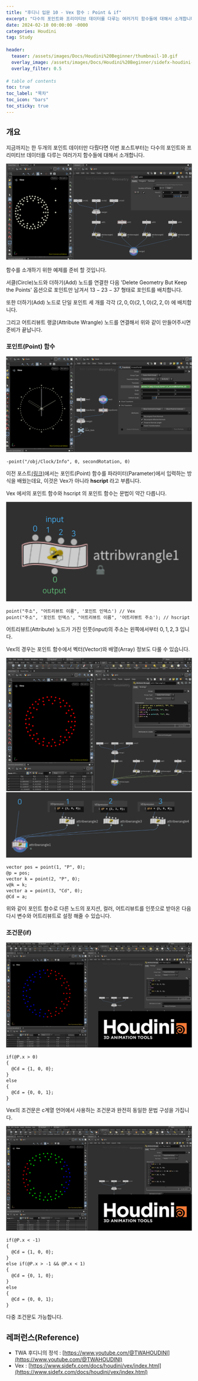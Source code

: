 ```yaml
---
title: "후디니 입문 10 - Vex 함수 : Point & if"
excerpt: "다수의 포인트와 프리미티브 데이터를 다루는 여러가지 함수들에 대해서 소개합니다."
date: 2024-02-10 00:00:00 -0000
categories: Houdini
tag: Study

header:
  teaser: /assets/images/Docs/Houdini%20Beginner/thumbnail-10.gif
  overlay_image: /assets/images/Docs/Houdini%20Beginner/sidefx-houdini-hd-logo-01.png
  overlay_filter: 0.5

# table of contents
toc: true
toc_label: "목차"
toc_icon: "bars"
toc_sticky: true
---
```


## 개요

지금까지는 한 두개의 포인트 데이터만 다뤘다면 이번 포스트부터는 다수의 포인트와 프리미티브 데이터를 다루는 여러가지 함수들에 대해서 소개합니다.

![Houdini-Beginner](/assets/images/Docs/Houdini%20Beginner/132.png)

함수를 소개하기 위한 예제를 준비 할 것입니다.

서클(Circle)노드와 더하기(Add) 노드를 연결한 다음 'Delete Geometry But Keep the Points' 옵션으로 포인트만 남겨서 ${13 - 23 - 37}$ 형태로 포인트를 배치합니다.

또한 더하기(Add) 노드로 단일 포인트 세 개를 각각 ${(2, 0, 0) (2, 1, 0) (2, 2, 0)}$ 에 배치합니다.

그리고 어트리뷰트 랭글(Attribute Wrangle) 노드를 연결해서 위와 같이 만들어주시면 준비가 끝납니다.

### 포인트(Point) 함수

![Houdini-Beginner](/assets/images/Docs/Houdini%20Beginner/129.png)

```hlsl
-point("/obj/Clock/Info", 0, secondRotation, 0)
```

이전 포스트[(링크)](https://walll4542developer.github.io/houdini/Houdini-Beginner-09-Vex-ClockAnimation)에서는 포인트(Point) 함수를 파라미터(Parameter)에서 입력하는 방식을 배웠는데요, 이것은 Vex가 아니라 **hscript** 라고 부릅니다.

Vex 에서의 포인트 함수와 hscript 의 포인트 함수는 문법이 약간 다릅니다.

![Houdini-Beginner](/assets/images/Docs/Houdini%20Beginner/133.png)

```hlsl
point("주소", "어트리뷰트 이름", '포인트 인덱스') // Vex
point("주소", '포인트 인덱스', "어트리뷰트 이름", '어트리뷰트 주소'); // hscript
```
어트리뷰트(Attribute) 노드가 가진 인풋(input)의 주소는 왼쪽에서부터 ${0, 1, 2, 3}$ 입니다.

Vex의 경우는 포인트 함수에서 벡터(Vector)와 배열(Array) 정보도 다룰 수 있습니다.

![Houdini-Beginner](/assets/images/Docs/Houdini%20Beginner/134.png)
![Houdini-Beginner](/assets/images/Docs/Houdini%20Beginner/135.png)

```hlsl
vector pos = point(1, "P", 0);
@p = pos;
vector k = point(2, "P", 0); 
v@k = k;
vector a = point(3, "Cd", 0);
@Cd = a;
```

위와 같이 포인트 함수로 다른 노드의 포지션, 컬러, 어트리뷰트를 인풋으로 받아온 다음 다시 변수와 어트리뷰트로 설정 해줄 수 있습니다.

### 조건문(if)

![Houdini-Beginner](/assets/images/Docs/Houdini%20Beginner/136.png)

```hlsl
if(@P.x > 0)
{
  @Cd = {1, 0, 0};
}
else
{
  @Cd = {0, 0, 1};
}
```

Vex의 조건문은 c계열 언어에서 사용하는 조건문과 완전히 동일한 문법 구성을 가집니다.

![Houdini-Beginner](/assets/images/Docs/Houdini%20Beginner/137.png)

```hlsl
if(@P.x < -1)
{
  @Cd = {1, 0, 0};
}
else if(@P.x > -1 && @P.x < 1)
{
  @Cd = {0, 1, 0};
}
else
{
  @Cd = {0, 0, 1};
}
```

다중 조건문도 가능합니다.


## 레퍼런스(Reference)
- TWA 후디니의 정석 : [https://www.youtube.com/@TWAHOUDINI](https://www.youtube.com/@TWAHOUDINI)
- Vex : [https://www.sidefx.com/docs/houdini/vex/index.html](https://www.sidefx.com/docs/houdini/vex/index.html)
